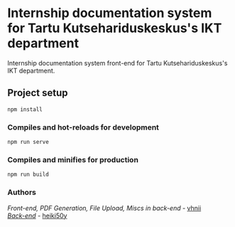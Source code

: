 # Internship documentation system for Tartu Kutsehariduskeskus's IKT department

Internship documentation system front-end for Tartu Kutsehariduskeskus's IKT department.


## Project setup
```
npm install
```

### Compiles and hot-reloads for development
```
npm run serve
```

### Compiles and minifies for production
```
npm run build
```

### Authors
*Front-end, PDF Generation, File Upload, Miscs in back-end* - [vhnii](https://www.github.com/vhnii)  
[*Back-end*](https://github.com/heiki50y/ikt_2)  - [heiki50y](https://www.github.com/heiki50y)
